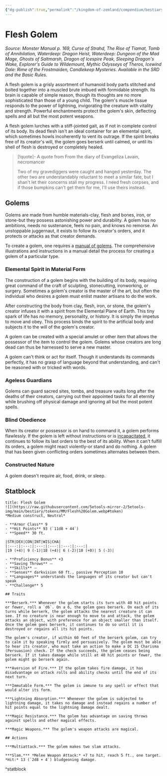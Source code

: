 ```yaml
---
{"dg-publish":true,"permalink":"/kingdom-of-zemland/compendium/bestiary/construct/flesh-golem/","tags":["compendium/src/5e/mm","monster/cr/5","monster/size/medium","monster/type/construct"]}
---
```


# Flesh Golem
*Source: Monster Manual p. 169, Curse of Strahd, The Rise of Tiamat, Tomb of Annihilation, Waterdeep: Dragon Heist, Waterdeep: Dungeon of the Mad Mage, Ghosts of Saltmarsh, Dragon of Icespire Peak, Sleeping Dragon's Wake, Explorer's Guide to Wildemount, Mythic Odysseys of Theros, Icewind Dale: Rime of the Frostmaiden, Candlekeep Mysteries. Available in the SRD and the Basic Rules.*  

A flesh golem is a grisly assortment of humanoid body parts stitched and bolted together into a muscled brute imbued with formidable strength. Its brain is capable of simple reason, though its thoughts are no more sophisticated than those of a young child. The golem's muscle tissue responds to the power of lightning, invigorating the creature with vitality and strength. Powerful enchantments protect the golem's skin, deflecting spells and all but the most potent weapons.

A flesh golem lurches with a stiff-jointed gait, as if not in complete control of its body. Its dead flesh isn't an ideal container for an elemental spirit, which sometimes howls incoherently to vent its outrage. If the spirit breaks free of its creator's will, the golem goes berserk until calmed, or until its shell of flesh is destroyed or completely healed.

> [!quote]- A quote from From the diary of Evangeliza Lavain, necromancer  
> 
> Two of my gravediggers were caught and hanged yesterday. The other two are understandably reluctant to meet a similar fate, but I shan't let their concerns stall my progress. I need fresh corpses, and if those bumpkins can't get them for me, I'll use theirs instead.

## Golems

Golems are made from humble materials-clay, flesh and bones, iron, or stone-but they possess astonishing power and durability. A golem has no ambitions, needs no sustenance, feels no pain, and knows no remorse. An unstoppable juggernaut, it exists to follow its creator's orders, and it protects or attacks as that creator demands.

To create a golem, one requires a [manual of golems](compendium/items/manual-of-golems.md). The comprehensive illustrations and instructions in a manual detail the process for creating a golem of a particular type.

### Elemental Spirit in Material Form

The construction of a golem begins with the building of its body, requiring great command of the craft of sculpting, stonecutting, ironworking, or surgery. Sometimes a golem's creator is the master of the art, but often the individual who desires a golem must enlist master artisans to do the work.

After constructing the body from clay, flesh, iron, or stone, the golem's creator infuses it with a spirit from the Elemental Plane of Earth. This tiny spark of life has no memory, personality, or history. It is simply the impetus to move and obey. This process binds the spirit to the artificial body and subjects it to the will of the golem's creator.

A golem can be created with a special amulet or other item that allows the possessor of the item to control the golem. Golems whose creators are long dead can thus be harnessed to serve a new master.

A golem can't think or act for itself. Though it understands its commands perfectly, it has no grasp of language beyond that understanding, and can't be reasoned with or tricked with words.

### Ageless Guardians

Golems can guard sacred sites, tombs, and treasure vaults long after the deaths of their creators, carrying out their appointed tasks for all eternity while brushing off physical damage and ignoring all but the most potent spells.

### Blind Obedience

When its creator or possessor is on hand to command it, a golem performs flawlessly. If the golem is left without instructions or is [incapacitated](rules/conditions.md#incapacitated), it continues to follow its last orders to the best of its ability. When it can't fulfill its orders, a golem might react violently-or stand and do nothing. A golem that has been given conflicting orders sometimes alternates between them.

### Constructed Nature

A golem doesn't require air, food, drink, or sleep.

## Statblock

```ad-statblock
title: Flesh Golem
![](https://raw.githubusercontent.com/5etools-mirror-2/5etools-img/main/bestiary/tokens/MM/Flesh%20Golem.webp#token)
*Medium construct, Neutral*

- **Armor Class** 9 
- **Hit Points** 93 (`11d8 + 44`)
- **Speed** 30 ft.

|STR|DEX|CON|INT|WIS|CHA|
|:---:|:---:|:---:|:---:|:---:|:---:|
|19 (+4)| 9 (-1)|18 (+4)| 6 (-2)|10 (+0)| 5 (-3)|

- **Proficiency Bonus** +3
- **Saving Throws** ⏤
- **Skills** ⏤
- **Senses** darkvision 60 ft., passive Perception 10
- **Languages** understands the languages of its creator but can't speak
- **Challenge** 5

## Traits

***Berserk.*** Whenever the golem starts its turn with 40 hit points or fewer, roll a `d6`. On a 6, the golem goes berserk. On each of its turns while berserk, the golem attacks the nearest creature it can see. If no creature is near enough to move to and attack, the golem attacks an object, with preference for an object smaller than itself. Once the golem goes berserk, it continues to do so until it is destroyed or regains all its hit points.

The golem's creator, if within 60 feet of the berserk golem, can try to calm it by speaking firmly and persuasively. The golem must be able to hear its creator, who must take an action to make a DC 15 Charisma (Persuasion) check. If the check succeeds, the golem ceases being berserk. If it takes damage while still at 40 hit points or fewer, the golem might go berserk again.

***Aversion of Fire.*** If the golem takes fire damage, it has disadvantage on attack rolls and ability checks until the end of its next turn.

***Immutable Form.*** The golem is immune to any spell or effect that would alter its form.

***Lightning Absorption.*** Whenever the golem is subjected to lightning damage, it takes no damage and instead regains a number of hit points equal to the lightning damage dealt.

***Magic Resistance.*** The golem has advantage on saving throws against spells and other magical effects.

***Magic Weapons.*** The golem's weapon attacks are magical.

## Actions

***Multiattack.*** The golem makes two slam attacks.

***Slam.*** *Melee Weapon Attack:* +7 to hit, reach 5 ft., one target. *Hit:* 13 (`2d8 + 4`) bludgeoning damage.
```
^statblock